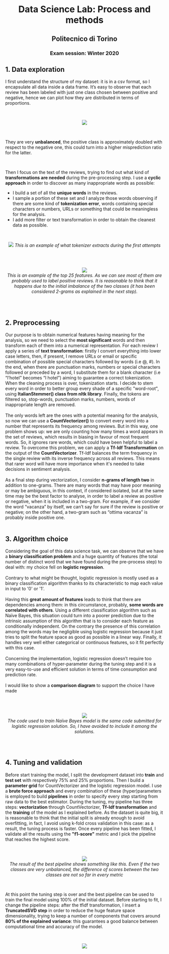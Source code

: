 <h1 align="center">Data Science Lab: Process and methods</h1>
<h2 align="center">Politecnico di Torino</h2>
<h3 align="center">Exam session: Winter 2020</h3>

## 1. Data exploration
I first understand the structure of my dataset: it is in a csv format, so I encapsulate
all data inside a data frame.
It’s easy to observe that each review has been labeled with just one class chosen
between positive and negative, hence we can plot how they are distributed in terms of
proportions.

<br>
<p align="center"> <img src="screenshot/1.png"> </p>
<br>

They are very **unbalanced**, the positive class is approximately doubled with
respect to the negative one, this could turn into a higher misprediction ratio for the
latter.

<br>

Then I focus on the text of the reviews, trying to find out what kind of
**transformations are needed** during the pre-processing step.
I use a **cyclic approach** in order to discover as many inappropriate words as possible:
* I build a set of all the **unique words** in the reviews.
* I sample a portion of these set and I analyze those words observing if there are
some kind of **tokenization error**, words containing special characters or
numbers, URLs or something that could be meaningless for the analysis.
* I add more filter or text transformation in order to obtain the cleanest data as
possible.

<br>
<p align="center">
  <img src="screenshot/2.png">
  <i>This is an example of what tokenizer extracts during the first attempts</i>
</p>
<br><br>
<p align="center">
  <img src="screenshot/3.png">
  <br>
  <i>This is an example of the top 25 features. As we can see most of
    them are probably used to label positive reviews. It is reasonable to
    think that it happens due to the initial imbalance of the two classes (it
    has been considered 2-grams as explained in the next step).
  </i>
</p>
<br><br>

## 2. Preprocessing
Our purpose is to obtain numerical features having meaning for the analysis, so we
need to select the **most significant** words and then transform each of them into a
numerical representation.
For each review I apply a series of **text transformation**: firstly I convert everything into
lower case letters, then, if present, I remove URLs or email or specific combination of
possible special characters followed by words (i.e @<word>, #<word>). In the end, when
there are punctuation marks, numbers or special characters followed or preceded by a
word, I substitute them for a blank character (i.e “l’hotel” becomes “l hotel”) aiming to
guarantee a correct tokenization.
When the cleaning process is over, tokenization starts. I decide to stem every word in
order to better group every shade of a specific "word-root", using **ItalianStemmer() class from nltk library**.
Finally, the tokens are filtered so, stop-words, punctuation marks, numbers, words of
inappropriate length are removed.
<br><br>
The only words left are the ones with a potential meaning for the analysis, so
now we can use a **CountVectorizer()** to convert every word into a number that
represents its frequency among reviews.
But in this way, one problem shows up: we are only counting how many times a word
appears in the set of reviews, which results in biasing in favour of most frequent words.
So, it ignores rare words, which could have been helpful to label a review. To overcome
this problem, we can apply a **Tf-Idf Transformation** on the output of the
**CountVectorizer**. Tf-Idf balances the term frequency in the single review with its inverse
frequency across all reviews. This means that rarer word will have more importance
when it's needed to take decisions in sentiment analysis.
<br><br>
As a final step during vectorization, I consider **n-grams of length two** in addition
to one-grams. There are many words that may have poor meaning or may be
ambiguous, in this context, if considered isolated, but at the same time may be the best
factor to analyse, in order to label a review as positive or negative, when it is included
in a two-gram. For example, if we consider the word “vacanza” by itself, we can’t say for
sure if the review is positive or negative; on the other hand, a two-gram such as “ottima
vacanza” is probably inside positive one.
<br><br>
 

## 3. Algorithm choice
Considering the goal of this data science task, we can observe that we have a **binary
classification problem** and a huge quantity of features (the total number of distinct word
that we have found during the pre-process step) to deal with: my choice fell on **logistic
regression**.
<br><br>
Contrary to what might be thought, logistic regression is mostly used as a binary
classification algorithm thanks to its characteristic to map each value in input to '0' or
'1'.
<br><br>
Having this **great amount of features** leads to think that there are dependencies
among them: in this circumstance, probably, **some words are correlated with others**.
Using a different classification algorithm such as Naïve Bayes, this situation could turn
into a poorer prediction due to the intrinsic assumption of this algorithm that is to
consider each feature as conditionally independent. On the contrary the presence of this
correlation among the words may be negligible using logistic regression because it just
tries to split the feature space as good as possible in a linear way.
Finally, it handles very well either categorical or continuous features, so it fit perfectly
with this case.
<br><br>
Concerning the implementation, logistic regression doesn’t require too many
combinations of hyper-parameter during the tuning step and it is a very easy-to-use and
efficient solution in terms of time consumption and prediction rate.
<br><br>
I would like to show a **comparison diagram** to support the choice I have made

<br><br>
<p align="center">
  <img src="screenshot/4.png"><br>
  <i>The code used to train Naïve Bayes model is the same code submitted for logistic regression solution. So, I have
    avoided to include it among the solutions.</i>
</p>
<br><br>

## 4. Tuning and validation
Before start training the model, I split the development dataset into **train** and **test set** with respectively 75% and 25% proportions. Then I build a **parameter grid** for
CountVectorizer and the logistic regression model. I use a **brute force approach** and
every combination of these (hyper)parameters is employed to build **pipelines** in order
to specify every step starting from raw data to the best estimator. During the tuning, my
pipeline has three steps: **vectorization** through CountVectorizer, **Tf-Idf transformation**
and the **training** of the model as I explained before.
As the dataset is quite big, it is reasonable to think that the initial split is already enough
to avoid overfitting, in fact, I avoid using k-fold cross validation in this case: as a result,
the tuning process is faster.
Once every pipeline has been fitted, I validate all the results using the **"f1-score"** metric
and I pick the pipeline that reaches the highest score.

<br>
<p align="center">
  <img src="screenshot/5.png">
  <br>
  <i>The result of the best pipeline shows something like this. Even if the two classes are very unbalanced, the difference
    of scores between the two classes are not so far in every metric</i>
</p>
<br>

At this point the tuning step is over and the best pipeline can be used to train the
final model using 100% of the initial dataset. Before starting to fit, I change the pipeline
steps: after the tfidf transformation, I insert a **TruncatedSVD step** in order to reduce the
huge feature space dimensionality, trying to keep a number of components that covers
around **80% of the explained variance**: this guarantees a good balance between
computational time and accuracy of the model.

<br>
<p align="center"> <img src="screenshot/6.png"> </p>
